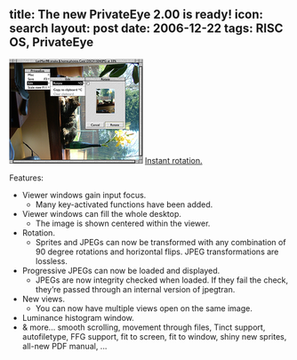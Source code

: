 title: The new PrivateEye 2.00 is ready!
icon: search
layout: post
date: 2006-12-22
tags: RISC OS, PrivateEye
----

![PrivateEye 2.00 screenshot.](/software/thumbs/eyesnap1.png)
[Instant rotation.](/software/eyesnap1.png)

Features:

* Viewer windows gain input focus.
  * Many key-activated functions have been added.
* Viewer windows can fill the whole desktop.
  * The image is shown centered within the viewer.
* Rotation.
  * Sprites and JPEGs can now be transformed with any combination of 90 degree rotations and horizontal flips. JPEG transformations are lossless.
* Progressive JPEGs can now be loaded and displayed.
  * JPEGs are now integrity checked when loaded. If they fail the check, they’re passed through an internal version of jpegtran.
* New views.
  * You can now have multiple views open on the same image.
* Luminance histogram window.
* & more... smooth scrolling, movement through files, Tinct support, autofiletype, FFG support, fit to screen, fit to window, shiny new sprites, all-new PDF manual, ...
